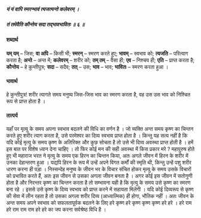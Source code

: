 ##### यं यं वापि स्मरन्भावं त्यजत्यन्ते कलेवरम् ।
##### तं तमेवैति कौन्तेय सदा तद्भावभावितः ॥ ६ ॥

#### शब्दार्थ

**यम् यम्** – जिस; **वा अपि** – किसी भी; **स्मरन्** – स्मरण करते हुए; **भावम्** – स्वभाव को; **त्यजति** – परित्याग करता है; **अन्ते** – अन्त में; **कलेवरम्** – शरीर को; **तम् तम्** – वैसा ही; **एव** – निश्चय ही; **एति** – प्राप्त करता है; **कौन्तेय** – हे कुन्तीपुत्र; **सदा** – सदैव; **तत्** – उस; **भाव** – भाव; **भावितः** – स्मरण करता हुआ ।

#### भावार्थ

हे कुन्तीपुत्र! शरीर त्यागते समय मनुष्य जिस-जिस भाव का स्मरण करता है, वह उस उस भाव को निश्चित रूप से प्राप्त होता है ।

#### तात्पर्य

यहाँ पर मृत्यु के समय अपना स्वभाव बदलने की विधि का वर्णन है । जो व्यक्ति अन्त समय कृष्ण का चिन्तन करते हुए शरीर त्याग करता है, उसे परमेश्वर का दिव्य स्वभाव प्राप्त होता है । किन्तु यह सत्य नहीं है कि यदि कोई मृत्यु के समय कृष्ण के अतिरिक्त और कुछ सोचता है तो उसे भी दिव्य अवस्था प्राप्त होती है । हमें इस बात पर विशेष ध्यान देना चाहिए । तो फिर कोई मन की सही अवस्था में किस प्रकार मरे ? महापुरुष होते हुए भी महाराज भरत ने मृत्यु के समय एक हिरन का चिन्तन किया, अतः अगले जीवन में हिरन के शरीर में उनका देहान्तरण हुआ । यद्यपि हिरन के रूप में उन्हें अपने विगत कर्मों की स्मृति थी, किन्तु उन्हें पशु शरीर धारण करना ही पड़ा । निस्सन्देह मनुष्य के जीवन भर के विचार संचित होकर मृत्यु के समय उसके विचारों को प्रभावित करते हैं, अतः इस जीवन से उसका अगला जीवन बनता है । अगर कोई इस जीवन में सतोगुणी होता है और निरन्तर कृष्ण का चिन्तन करता है तो सम्भावना यही है कि मृत्यु के समय उसे कृष्ण का स्मरण बना रहे । इससे उसे कृष्ण के दिव्य स्वभाव को प्राप्त करने में सहायता मिलेगी । यदि कोई दिव्यरूप से कृष्ण की सेवा में लीन रहता है तो उसका अगला शरीर दिव्य (आध्यात्मिक) ही होगा, भौतिक नहीं । अतः जीवन के अन्त समय अपने स्वभाव को सफलतापूर्वक बदलने के लिए हरे कृष्ण हरे कृष्ण कृष्ण कृष्ण हरे हरे । हरे राम हरे राम राम राम हरे हरे का जप करना सर्वश्रेष्ठ विधि है ।